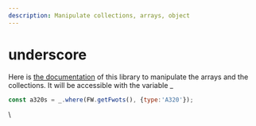 ```yaml
---
description: Manipulate collections, arrays, object
---
```


# underscore

Here is [the documentation](https://underscorejs.org/) of this library to manipulate the arrays and the collections. It will be accessible with the variable \_

```javascript
const a320s = _.where(FW.getFwots(), {type:'A320'});
```

\
